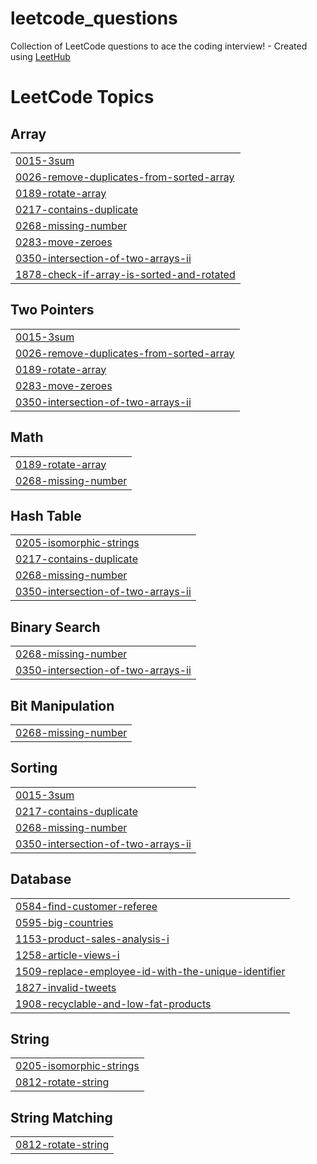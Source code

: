 # leetcode_questions
Collection of LeetCode questions to ace the coding interview! - Created using [LeetHub](https://github.com/QasimWani/LeetHub)

<!---LeetCode Topics Start-->
# LeetCode Topics
## Array
|  |
| ------- |
| [0015-3sum](https://github.com/Shahid0301/leetcode_questions/tree/master/0015-3sum) |
| [0026-remove-duplicates-from-sorted-array](https://github.com/Shahid0301/leetcode_questions/tree/master/0026-remove-duplicates-from-sorted-array) |
| [0189-rotate-array](https://github.com/Shahid0301/leetcode_questions/tree/master/0189-rotate-array) |
| [0217-contains-duplicate](https://github.com/Shahid0301/leetcode_questions/tree/master/0217-contains-duplicate) |
| [0268-missing-number](https://github.com/Shahid0301/leetcode_questions/tree/master/0268-missing-number) |
| [0283-move-zeroes](https://github.com/Shahid0301/leetcode_questions/tree/master/0283-move-zeroes) |
| [0350-intersection-of-two-arrays-ii](https://github.com/Shahid0301/leetcode_questions/tree/master/0350-intersection-of-two-arrays-ii) |
| [1878-check-if-array-is-sorted-and-rotated](https://github.com/Shahid0301/leetcode_questions/tree/master/1878-check-if-array-is-sorted-and-rotated) |
## Two Pointers
|  |
| ------- |
| [0015-3sum](https://github.com/Shahid0301/leetcode_questions/tree/master/0015-3sum) |
| [0026-remove-duplicates-from-sorted-array](https://github.com/Shahid0301/leetcode_questions/tree/master/0026-remove-duplicates-from-sorted-array) |
| [0189-rotate-array](https://github.com/Shahid0301/leetcode_questions/tree/master/0189-rotate-array) |
| [0283-move-zeroes](https://github.com/Shahid0301/leetcode_questions/tree/master/0283-move-zeroes) |
| [0350-intersection-of-two-arrays-ii](https://github.com/Shahid0301/leetcode_questions/tree/master/0350-intersection-of-two-arrays-ii) |
## Math
|  |
| ------- |
| [0189-rotate-array](https://github.com/Shahid0301/leetcode_questions/tree/master/0189-rotate-array) |
| [0268-missing-number](https://github.com/Shahid0301/leetcode_questions/tree/master/0268-missing-number) |
## Hash Table
|  |
| ------- |
| [0205-isomorphic-strings](https://github.com/Shahid0301/leetcode_questions/tree/master/0205-isomorphic-strings) |
| [0217-contains-duplicate](https://github.com/Shahid0301/leetcode_questions/tree/master/0217-contains-duplicate) |
| [0268-missing-number](https://github.com/Shahid0301/leetcode_questions/tree/master/0268-missing-number) |
| [0350-intersection-of-two-arrays-ii](https://github.com/Shahid0301/leetcode_questions/tree/master/0350-intersection-of-two-arrays-ii) |
## Binary Search
|  |
| ------- |
| [0268-missing-number](https://github.com/Shahid0301/leetcode_questions/tree/master/0268-missing-number) |
| [0350-intersection-of-two-arrays-ii](https://github.com/Shahid0301/leetcode_questions/tree/master/0350-intersection-of-two-arrays-ii) |
## Bit Manipulation
|  |
| ------- |
| [0268-missing-number](https://github.com/Shahid0301/leetcode_questions/tree/master/0268-missing-number) |
## Sorting
|  |
| ------- |
| [0015-3sum](https://github.com/Shahid0301/leetcode_questions/tree/master/0015-3sum) |
| [0217-contains-duplicate](https://github.com/Shahid0301/leetcode_questions/tree/master/0217-contains-duplicate) |
| [0268-missing-number](https://github.com/Shahid0301/leetcode_questions/tree/master/0268-missing-number) |
| [0350-intersection-of-two-arrays-ii](https://github.com/Shahid0301/leetcode_questions/tree/master/0350-intersection-of-two-arrays-ii) |
## Database
|  |
| ------- |
| [0584-find-customer-referee](https://github.com/Shahid0301/leetcode_questions/tree/master/0584-find-customer-referee) |
| [0595-big-countries](https://github.com/Shahid0301/leetcode_questions/tree/master/0595-big-countries) |
| [1153-product-sales-analysis-i](https://github.com/Shahid0301/leetcode_questions/tree/master/1153-product-sales-analysis-i) |
| [1258-article-views-i](https://github.com/Shahid0301/leetcode_questions/tree/master/1258-article-views-i) |
| [1509-replace-employee-id-with-the-unique-identifier](https://github.com/Shahid0301/leetcode_questions/tree/master/1509-replace-employee-id-with-the-unique-identifier) |
| [1827-invalid-tweets](https://github.com/Shahid0301/leetcode_questions/tree/master/1827-invalid-tweets) |
| [1908-recyclable-and-low-fat-products](https://github.com/Shahid0301/leetcode_questions/tree/master/1908-recyclable-and-low-fat-products) |
## String
|  |
| ------- |
| [0205-isomorphic-strings](https://github.com/Shahid0301/leetcode_questions/tree/master/0205-isomorphic-strings) |
| [0812-rotate-string](https://github.com/Shahid0301/leetcode_questions/tree/master/0812-rotate-string) |
## String Matching
|  |
| ------- |
| [0812-rotate-string](https://github.com/Shahid0301/leetcode_questions/tree/master/0812-rotate-string) |
<!---LeetCode Topics End-->